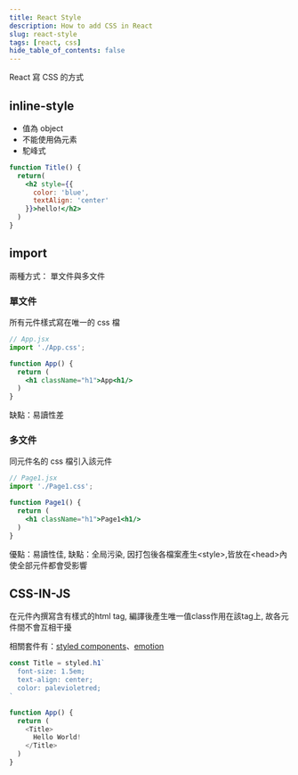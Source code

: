 ```yaml
---
title: React Style
description: How to add CSS in React
slug: react-style
tags: [react, css]
hide_table_of_contents: false
---
```


React 寫 CSS 的方式

## inline-style

- 值為 object
- 不能使用偽元素
- 駝峰式

```jsx
function Title() {
  return(
    <h2 style={{
      color: 'blue',
      textAlign: 'center'
    }}>hello!</h2>
  )
}
```

## import

兩種方式： 單文件與多文件

### 單文件

所有元件樣式寫在唯一的 css 檔

```jsx
// App.jsx
import './App.css';

function App() {
  return (
    <h1 className="h1">App<h1/>
  )
}
```

缺點：易讀性差

### 多文件

同元件名的 css 檔引入該元件

```jsx
// Page1.jsx
import './Page1.css';

function Page1() {
  return (
    <h1 className="h1">Page1<h1/>
  )
}
```

優點：易讀性佳,
缺點：全局污染, 因打包後各檔案產生\<style\>,皆放在\<head\>內使全部元件都會受影響

## CSS-IN-JS

在元件內撰寫含有樣式的html tag, 編譯後產生唯一值class作用在該tag上, 故各元件間不會互相干擾

相關套件有：[styled components](https://styled-components.com/)、[emotion](https://emotion.sh/docs/introduction)

```js
const Title = styled.h1`
  font-size: 1.5em;
  text-align: center;
  color: palevioletred;
`

function App() {
  return (
    <Title>
      Hello World!
    </Title>
  )
}
```
